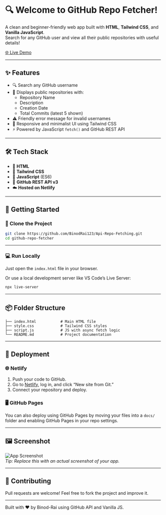 
# 🔍 Welcome to GitHub Repo Fetcher!

A clean and beginner-friendly web app built with **HTML**, **Tailwind CSS**, and **Vanilla JavaScript**.  
Search for any GitHub user and view all their public repositories with useful details!

[🌐 Live Demo](https://userrepofetch.netlify.app)

---

## ✨ Features

- 🔍 Search any GitHub username  
- 📁 Displays public repositories with:
  - Repository Name  
  - Description  
  - Creation Date  
  - Total Commits (latest 5 shown)
- ⚠️ Friendly error message for invalid usernames  
- 🎨 Responsive and minimalist UI using Tailwind CSS  
- ⚡ Powered by JavaScript `fetch()` and GitHub REST API

---

## 🛠 Tech Stack

- 🧱 **HTML**  
- 🎨 **Tailwind CSS**  
- 🧠 **JavaScript** (ES6)  
- 🔄 **GitHub REST API v3**  
- ☁️ **Hosted on Netlify**

---

## 🚀 Getting Started

### 📁 Clone the Project

```bash
git clone https://github.com/BinodRai123/Api-Repo-Fetching.git
cd github-repo-fetcher
```

---

### 💻 Run Locally

Just open the `index.html` file in your browser.

Or use a local development server like VS Code’s Live Server:

```bash
npx live-server
```

---

## 📦 Folder Structure

```
├── index.html           # Main HTML file
├── style.css            # Tailwind CSS styles
├── script.js            # JS with async fetch logic
└── README.md            # Project documentation
```

---

## 🚀 Deployment

### 🌐 Netlify

1. Push your code to GitHub.
2. Go to [Netlify](https://netlify.com), log in, and click “New site from Git.”
3. Connect your repository and deploy.

### 🖥 GitHub Pages

You can also deploy using GitHub Pages by moving your files into a `docs/` folder and enabling GitHub Pages in your repo settings.

---

## 🖼 Screenshot

![App Screenshot](screenshot.png)  
*Tip: Replace this with an actual screenshot of your app.*

---

## 🤝 Contributing

Pull requests are welcome! Feel free to fork the project and improve it.

---

Built with ❤️ by Binod-Rai using GitHub API and Vanilla JS.

